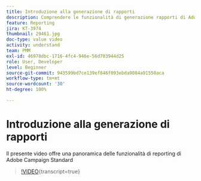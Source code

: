 ```yaml
---
title: Introduzione alla generazione di rapporti
description: Comprendere le funzionalità di generazione rapporti di Adobe Campaign Standard
feature: Reporting
jira: KT-3974
thumbnail: 29461.jpg
doc-type: value video
activity: understand
team: PMM
exl-id: 46978dbc-1716-4fc4-946e-56d703944d25
role: User, Developer
level: Beginner
source-git-commit: 943599bd7ce139ef846f093ebda9084a91550aca
workflow-type: tm+mt
source-wordcount: '30'
ht-degree: 100%

---
```


# Introduzione alla generazione di rapporti

Il presente video offre una panoramica delle funzionalità di reporting di Adobe Campaign Standard

>[!VIDEO](https://video.tv.adobe.com/v/39587?learn=on&captions=ita){transcript=true}
